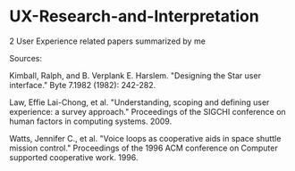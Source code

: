 # UX-Research-and-Interpretation
2 User Experience related papers summarized by me

Sources:

Kimball, Ralph, and B. Verplank E. Harslem. "Designing the Star user interface." Byte 7.1982 (1982): 242-282.

Law, Effie Lai-Chong, et al. "Understanding, scoping and defining user experience: a survey approach." Proceedings of the SIGCHI conference on human factors in computing systems. 2009.

Watts, Jennifer C., et al. "Voice loops as cooperative aids in space shuttle mission control." Proceedings of the 1996 ACM conference on Computer supported cooperative work. 1996.
